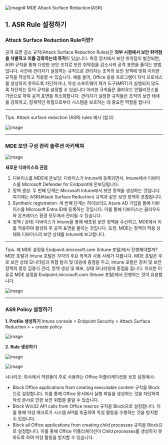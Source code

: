 ![image](https://github.com/user-attachments/assets/f0c3b35f-7f37-4d60-99a3-ef804ee8ed26)# MDE Attack Surface Reduction(ASR)

## 1. ASR Rule 설정하기

### Attack Surface Reduction Rule이란? 
공격 표면 감소 규칙(Attack Surface Reduction Rules)은 **외부 시점에서 보안 취약점을 식별하고 이를 강화하는데 목적**이 있습니다. 특정 장치에서 보안 취약점이 발견되면, ASR 규칙을 통해 다양한 보안 조치로 보안 취약점을 감소시켜 공격 표면을 줄이는 방법입니다. 
사전에 관리자가 설정하는 규칙으로 관리자는 조직의 보안 정책에 맞춰 이러한 규칙을 작성하고 적용할 수 있습니다. 예를 들어, Office 응용 프로그램이 자식 프로세스를 생성하지 못하도록 차단하거나, 악성 소프트웨어 제거 도구(MRT)가 실행되지 않도록 차단하는 등의 규칙을 설정할 수 있습니다
이러한 규칙들은 클라우드 인텔리전스를 기반으로 하여 공격 표면을 최소화합니다. 관리자가 설정한 규칙들은 조직의 보안 태세를 강화하고, 잠재적인 위협으로부터 시스템을 보호하는 데 중요한 역할을 합니다

---
Tips. Attack surface reduction (ASR) rules 예시 (참고)

![image](https://github.com/user-attachments/assets/1da41a98-35ed-4f33-bd7d-63908dfcebd7)

---

### MDE 보안 구성 관리 솔루션 아키텍쳐

![image](https://github.com/user-attachments/assets/2f6b9e5f-6c26-4a2f-a4a5-71351161f575)

**새로운 디바이스의 관점** 
1. 디바이스를 MDE에 온보딩:
디바이스가 Intune에 등록되면서, Intune에서 디바이스를 Microsoft Defender for Endpoint에 온보딩됩니다.
2. 정책 생성:
두 번째 단계는 Microsoft Intune에서 보안 정책을 생성하는 것입니다. 여기에는 ASR(Attack Surface Reduction) 규칙과 같은 보안 정책이 포함됩니다.
3. Synthetic registration:
세 번째 단계는 하이브리드 Azure AD 가입을 통해 디바이스를 Microsoft Entra ID에 등록하는 것입니다. 이를 통해 디바이스는 클라우드와 온프레미스 환경 모두에서 관리될 수 있습니다.
4. 정책 / 상태:
디바이스가 Intune을 통해 배포된 보안 정책을 수신하고, MDE에서 이를 적용하여 활성화 후 공격 표면을 줄이는 것입니다. 또한, MDE는 정책의 적용 상태와 디바이스의 보안 상태를 Intune에 보고합니다.

---
Tips. 왜 MDE 설정을 Endpoint.microsoft.com (Intune 포털)에서 진행해야할까?
MDE 포털과 Intune 포털은 각각의 주요 목적과 사용 사례가 다릅니다. MDE 포털은 주로 보안 상태 모니터링과 위협 탐지 및 대응에 중점을 두고, Intune 포털은 장치 및 보안 정책의 중앙 집중식 관리, 정책 생성 및 배포, 상태 모니터링에 중점을 둡니다. 이러한 이유로 MDE 설정을 Endpoint.microsoft.com (Intune 포털)에서 진행하는 것이 유용합니다.

![image](https://github.com/user-attachments/assets/d215bec9-89de-4a53-afb5-125afdb582ab)

---

### ASR Policy 설정하기
**1. Profile 생성하기**
Intune console > Endpoint Security > Attack Surface Reduction > + create policy 

![image](https://github.com/user-attachments/assets/b4b48f79-abe6-4b9f-8a6c-a8423e9831ce)

**2. Rule 생성하기**

![image](https://github.com/user-attachments/assets/77e48f3c-f5e9-42c4-8a6d-7bcb1ba278a6)

![image](https://github.com/user-attachments/assets/248f7687-9f25-4d7f-b644-11fd615ac95f)

시나리오: 회사에서 직원들이 주로 사용하는 Office 어플리케이션을 보호
설정예시: 
* Block Office applications from creating executable content 규칙을 Block으로 설정합니다. 이를 통해 Office 문서에서 실행 파일을 생성하는 것을 차단하여 악성 문서로 인한 보안 위협을 줄일 수 있습니다.
* Block Win32 API calls from Office macros 규칙을 Block으로 설정합니다. 이를 통해 악성 매크로가 시스템 API를 호출하여 악성 활동을 수행하는 것을 방지할 수 있습니다.
* Block all Office applications from creating child processes 규칙을 Block으로 설정합니다. 이를 통해 Office 어플리케이션이 Child processes를 생성하지 못하도록 하여 악성 활동을 방지할 수 있습니다.



